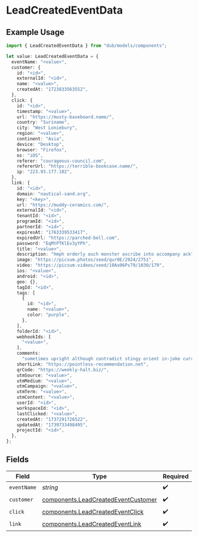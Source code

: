 # LeadCreatedEventData

## Example Usage

```typescript
import { LeadCreatedEventData } from "dub/models/components";

let value: LeadCreatedEventData = {
  eventName: "<value>",
  customer: {
    id: "<id>",
    externalId: "<id>",
    name: "<value>",
    createdAt: "1723833563552",
  },
  click: {
    id: "<id>",
    timestamp: "<value>",
    url: "https://musty-baseboard.name/",
    country: "Suriname",
    city: "West Loniebury",
    region: "<value>",
    continent: "Asia",
    device: "Desktop",
    browser: "Firefox",
    os: "iOS",
    referer: "courageous-council.com",
    refererUrl: "https://terrible-bookcase.name/",
    ip: "223.93.177.102",
  },
  link: {
    id: "<id>",
    domain: "nautical-sand.org",
    key: "<key>",
    url: "https://muddy-ceramics.com/",
    externalId: "<id>",
    tenantId: "<id>",
    programId: "<id>",
    partnerId: "<id>",
    expiresAt: "1763339533417",
    expiredUrl: "https://parched-bell.com",
    password: "EqMtPTKlEv3yYPh",
    title: "<value>",
    description: "hmph orderly ouch monster ascribe into accompany ack",
    image: "https://picsum.photos/seed/qur0E/2924/2751",
    video: "https://picsum.videos/seed/10Ax06Ps79/1030/179",
    ios: "<value>",
    android: "<id>",
    geo: {},
    tagId: "<id>",
    tags: [
      {
        id: "<id>",
        name: "<value>",
        color: "purple",
      },
    ],
    folderId: "<id>",
    webhookIds: [
      "<value>",
    ],
    comments:
      "sometimes upright although contradict stingy orient in-joke curry swear aw",
    shortLink: "https://pointless-recommendation.net",
    qrCode: "https://weekly-halt.biz/",
    utmSource: "<value>",
    utmMedium: "<value>",
    utmCampaign: "<value>",
    utmTerm: "<value>",
    utmContent: "<value>",
    userId: "<id>",
    workspaceId: "<id>",
    lastClicked: "<value>",
    createdAt: "1737291726522",
    updatedAt: "1739733498495",
    projectId: "<id>",
  },
};
```

## Fields

| Field                                                                                      | Type                                                                                       | Required                                                                                   | Description                                                                                |
| ------------------------------------------------------------------------------------------ | ------------------------------------------------------------------------------------------ | ------------------------------------------------------------------------------------------ | ------------------------------------------------------------------------------------------ |
| `eventName`                                                                                | *string*                                                                                   | :heavy_check_mark:                                                                         | N/A                                                                                        |
| `customer`                                                                                 | [components.LeadCreatedEventCustomer](../../models/components/leadcreatedeventcustomer.md) | :heavy_check_mark:                                                                         | N/A                                                                                        |
| `click`                                                                                    | [components.LeadCreatedEventClick](../../models/components/leadcreatedeventclick.md)       | :heavy_check_mark:                                                                         | N/A                                                                                        |
| `link`                                                                                     | [components.LeadCreatedEventLink](../../models/components/leadcreatedeventlink.md)         | :heavy_check_mark:                                                                         | N/A                                                                                        |